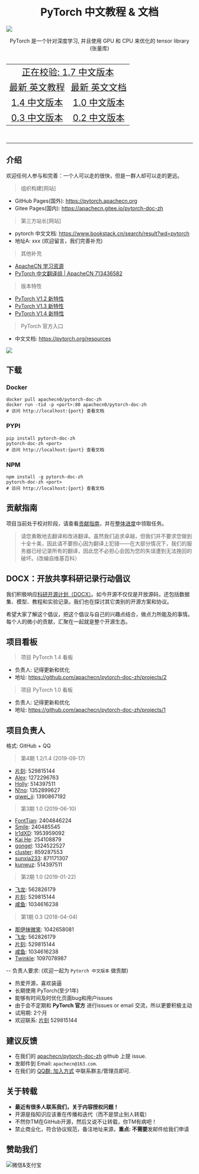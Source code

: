 # <center>PyTorch 中文教程 & 文档</center>

![](docs/img/logo.svg)

<center>PyTorch 是一个针对深度学习, 并且使用 GPU 和 CPU 来优化的 tensor library (张量库)</center>
<br/>
<table>
  <tr align="center">
    <td colspan="4"><a title="Pytorch 1.7 中文版本" href="https://pytorch.apachecn.org/docs/1.7/" target="_blank"><font size="5">正在校验: 1.7 中文版本</font></a></td>
  </tr>
  <tr align="center">
    <td colspan="2"><a title="Pytorch 最新 英文教程" href="https://pytorch.org/tutorials/" target="_blank"><font size="5">最新 英文教程</font></a></td>
    <td colspan="2"><a title="Pytorch 最新 英文文档" href="https://pytorch.org/docs/master/" target="_blank"><font size="5">最新 英文文档</font></a></td>
  </tr>
  <tr align="center">
    <td colspan="2"><a title="Pytorch 1.4 中文版本" href="https://pytorch.apachecn.org/docs/1.4/" target="_blank"><font size="5">1.4 中文版本</font></a></td>
    <td colspan="2"><a title="Pytorch 1.0 中文版本" href="https://pytorch.apachecn.org/docs/1.0/" target="_blank"><font size="5">1.0 中文版本</font></a></td>
  </tr>
  <tr align="center">
    <td colspan="2"><a title="Pytorch 0.3 中文版本" href="https://pytorch.apachecn.org/docs/0.3/" target="_blank"><font size="5">0.3 中文版本</font></a></td>
    <td colspan="2"><a title="Pytorch 0.2 中文版本" href="https://pytorch.apachecn.org/docs/0.2/" target="_blank"><font size="5">0.2 中文版本</font></a></td>
  </tr>
</table>
<br/>

---

## 介绍

欢迎任何人参与和完善：一个人可以走的很快，但是一群人却可以走的更远。

> 组织构建[网站]

+ GitHub Pages(国外): https://pytorch.apachecn.org
+ Gitee Pages(国内): https://apachecn.gitee.io/pytorch-doc-zh

> 第三方站长[网站]

+ pytorch 中文文档: https://www.bookstack.cn/search/result?wd=pytorch
+ 地址A: xxx (欢迎留言，我们完善补充)

> 其他补充

+ [ApacheCN 学习资源](http://www.apachecn.org)
+ [PyTorch 中文翻译组 | ApacheCN 713436582](http://shang.qq.com/wpa/qunwpa?idkey=349eb1bbaeeff1cf20408899cbe75669132ef145ff5ee6599f78a77dd144c367)

> 版本特性

* [PyTorch V1.2 新特性](https://pytorch.apachecn.org/docs/LatestChanges/PyTorch_V1.2.html)
* [PyTorch V1.3 新特性](https://pytorch.apachecn.org/docs/LatestChanges/PyTorch_V1.3.html)
* [PyTorch V1.4 新特性](https://pytorch.apachecn.org/docs/LatestChanges/PyTorch_V1.4.html)

> PyTorch 官方入口

* 中文文档: <https://pytorch.org/resources>

![](docs/img/resources.jpg)

## 下载

### Docker

```
docker pull apachecn0/pytorch-doc-zh
docker run -tid -p <port>:80 apachecn0/pytorch-doc-zh
# 访问 http://localhost:{port} 查看文档
```

### PYPI

```
pip install pytorch-doc-zh
pytorch-doc-zh <port>
# 访问 http://localhost:{port} 查看文档
```

### NPM

```
npm install -g pytorch-doc-zh
pytorch-doc-zh <port>
# 访问 http://localhost:{port} 查看文档
```

## 贡献指南

项目当前处于校对阶段，请查看[贡献指南](CONTRIBUTING.md)，并在[整体进度](https://github.com/apachecn/pytorch-doc-zh/issues/487)中领取任务。

> 请您勇敢地去翻译和改进翻译。虽然我们追求卓越，但我们并不要求您做到十全十美，因此请不要担心因为翻译上犯错——在大部分情况下，我们的服务器已经记录所有的翻译，因此您不必担心会因为您的失误遭到无法挽回的破坏。(改编自维基百科）

## DOCX：开放共享科研记录行动倡议

我们积极响应[科研开源计划（DOCX）](https://mmcheng.net/docx/)。如今开源不仅仅是开放源码，还包括数据集、模型、教程和实验记录。我们也在探讨其它类别的开源方案和协议。

希望大家了解这个倡议，把这个倡议与自己的兴趣点结合，做点力所能及的事情。每个人的微小的贡献，汇聚在一起就是整个开源生态。

## 项目看板

> 项目 PyTorch 1.4 看板

* 负责人: 记得更新和优化
* 地址: https://github.com/apachecn/pytorch-doc-zh/projects/2

> 项目 PyTorch 1.0 看板

* 负责人: 记得更新和优化
* 地址: https://github.com/apachecn/pytorch-doc-zh/projects/1

## 项目负责人

格式: GitHub + QQ

> 第4期 1.2/1.4 (2019-09-17)

* [片刻](https://github.com/jiangzhonglian): 529815144
* [Alex](https://github.com/AlexJakin): 1272296763
* [Holly](https://github.com/kunwuz): 514397511
* [N!no](https://github.com/lovelybuggies): 1352899627
* [qiwei_ji](https://github.com/GG-yuki): 1390867192


> 第3期 1.0 (2019-06-10)

* [FontTian](https://github.com/FontTian): 2404846224
* [Smile](https://github.com/Smilexuhc): 240485545
* [Ir1dXD](https://github.com/Ir1d): 1953959092
* [Kai He](https://github.com/hekind): 254108879
* [gongel](https://github.com/gongel): 1324522527
* [cluster](https://github.com/infdahai): 859287553
* [sunxia233](https://github.com/sunxia233): 871171307
* [kunwuz](https://github.com/kunwuz): 514397511

> 第2期 1.0 (2019-01-22)

* [飞龙](https://github.com/wizardforcel): 562826179
* [片刻](https://github.com/jiangzhonglian): 529815144
* [咸鱼](https://github.com/Watermelon233): 1034616238

> 第1期 0.3 (2018-04-04)

* [那伊抹微笑](https://github.com/wangyangting): 1042658081
* [飞龙](https://github.com/wizardforcel): 562826179
* [片刻](https://github.com/jiangzhonglian): 529815144
* [咸鱼](https://github.com/Watermelon233): 1034616238
* [Twinkle](https://github.com/kemingzeng): 1097078987

-- 负责人要求: (欢迎一起为 `Pytorch 中文版本` 做贡献)

* 热爱开源，喜欢装逼
* 长期使用 PyTorch(至少1年)
* 能够有时间及时优化页面bug和用户issues
* 由于会不定期和 **PyTorch 官方** 进行issues or email 交流，所以更要积极主动
* 试用期: 2个月
* 欢迎联系: [片刻](https://github.com/jiangzhonglian) 529815144

## 建议反馈

* 在我们的 [apachecn/pytorch-doc-zh](https://github.com/apachecn/pytorch-doc-zh) github 上提 issue.
* 发邮件到 Email: `apachecn@163.com`.
* 在我们的 [QQ群: 加入方式](https://docs.apachecn.org/join) 中联系群主/管理员即可.

## 关于转载

* **最近有很多人联系我们，关于内容授权问题！**
* 开源是指知识应该重在传播和迭代（而不是禁止别人转载）
* 不然你TM在GitHub开源，然后又说不让转载，你TM有病吧！
* 禁止商业化，符合协议规范，备注地址来源，**重点: 不需要**发邮件给我们申请

## 赞助我们

<img src="http://data.apachecn.org/img/about/donate.jpg" alt="微信&支付宝" />
